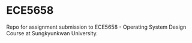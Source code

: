 # ECE5658
Repo for assignment submission to ECE5658 - Operating System Design Course at Sungkyunkwan University.
